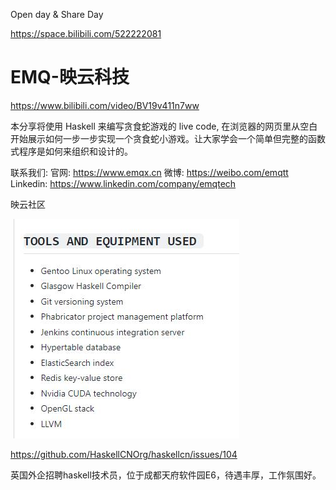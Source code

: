 










Open day & Share Day

https://space.bilibili.com/522222081 


















# EMQ-映云科技
https://www.bilibili.com/video/BV19v411n7ww


本分享将使用 Haskell 来编写贪食蛇游戏的 live code, 在浏览器的网页里从空白开始展示如何一步一步实现一个贪食蛇小游戏。让大家学会一个简单但完整的函数式程序是如何来组织和设计的。

联系我们: 
官网: https://www.emqx.cn 
微博: https://weibo.com/emqtt 
Linkedin: https://www.linkedin.com/company/emqtech

映云社区



![技能要求](vx_images/376973613247091.png)





https://github.com/HaskellCNOrg/haskellcn/issues/104


英国外企招聘haskell技术员，位于成都天府软件园E6，待遇丰厚，工作氛围好。














